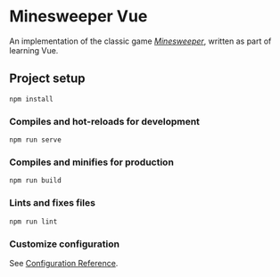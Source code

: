 # Minesweeper Vue

An implementation of the classic game [_Minesweeper_](https://en.wikipedia.org/wiki/Minesweeper_\(video_game\)), written as part of learning Vue.

## Project setup
```
npm install
```

### Compiles and hot-reloads for development
```
npm run serve
```

### Compiles and minifies for production
```
npm run build
```

### Lints and fixes files
```
npm run lint
```

### Customize configuration
See [Configuration Reference](https://cli.vuejs.org/config/).

